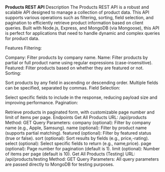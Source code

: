 **Products REST API**
Description
The Products REST API is a robust and scalable API designed to manage a collection of product data. This API supports various operations such as filtering, sorting, field selection, and pagination to efficiently retrieve product information based on client queries. Built with Node.js, Express, and MongoDB (via Mongoose), this API is perfect for applications that need to handle dynamic and complex queries for product data.

Features
Filtering:

Company: Filter products by company name.
Name: Filter products by partial or full product name using regular expressions (case-insensitive).
Featured: Filter products based on whether they are featured or not.
Sorting:

Sort products by any field in ascending or descending order. Multiple fields can be specified, separated by commas.
Field Selection:

Select specific fields to include in the response, reducing payload size and improving performance.
Pagination:

Retrieve products in paginated form, with customizable page number and limit of items per page.
Endpoints
Get All Products
URL: /api/products
Method: GET
Query Parameters:
company (optional): Filter by company name (e.g., Apple, Samsung).
name (optional): Filter by product name (supports partial matching).
featured (optional): Filter by featured status (true or false).
sort (optional): Sort results by fields (e.g., price,-rating).
select (optional): Select specific fields to return (e.g., name,price).
page (optional): Page number for pagination (default is 1).
limit (optional): Number of items per page (default is 10).
Get All Products (Testing)
URL: /api/products/testing
Method: GET
Query Parameters: All query parameters are passed directly to MongoDB for testing purposes.

